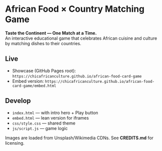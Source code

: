 
# African Food × Country Matching Game
**Taste the Continent — One Match at a Time.**  
An interactive educational game that celebrates African cuisine and culture by matching dishes to their countries.

## Live
- Showcase (GitHub Pages root): `https://chicafricanculture.github.io/african-food-card-game`
- Embed version: `https://chicafricanculture.github.io/african-food-card-game/embed.html`


## Develop
- `index.html` — with intro hero + Play button
- `embed.html` — lean version for iframes
- `css/style.css` — shared theme
- `js/script.js` — game logic

Images are loaded from Unsplash/Wikimedia CDNs. See **CREDITS.md** for licensing.
